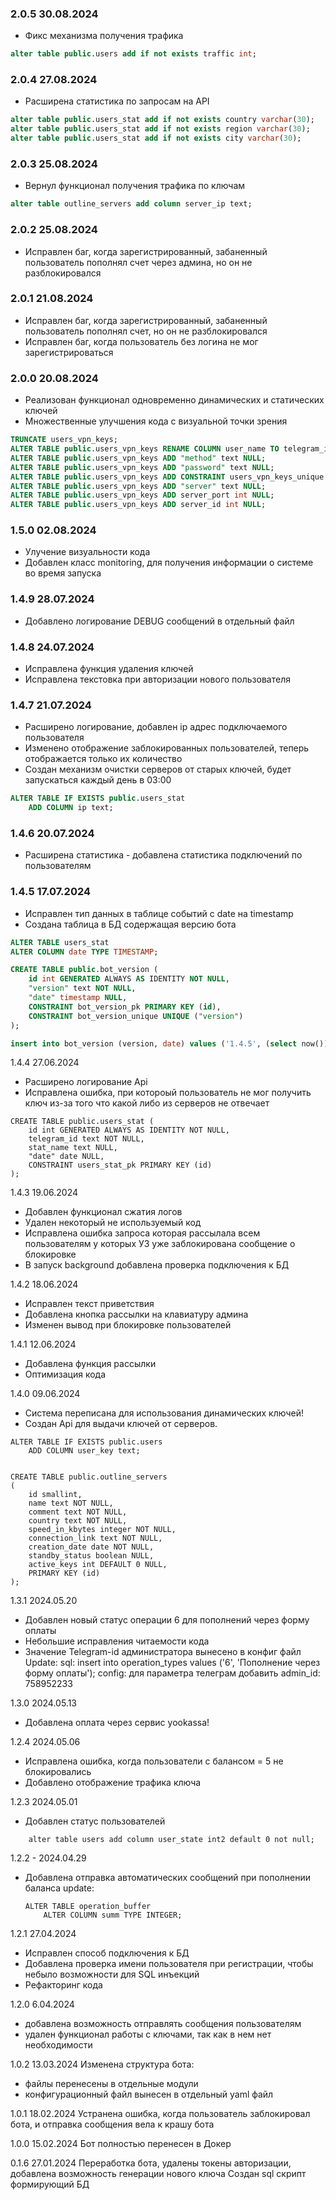 ### 2.0.5 30.08.2024
- Фикс механизма получения трафика
```sql
alter table public.users add if not exists traffic int;
```

### 2.0.4 27.08.2024
- Расширена статистика по запросам на API
```sql
alter table public.users_stat add if not exists country varchar(30);
alter table public.users_stat add if not exists region varchar(30);
alter table public.users_stat add if not exists city varchar(30);
```
### 2.0.3 25.08.2024
- Вернул функционал получения трафика по ключам
```sql
alter table outline_servers add column server_ip text;
```

### 2.0.2 25.08.2024
- Исправлен баг, когда зарегистрированный, забаненный пользователь пополнял счет через админа, но он не разблокировался

### 2.0.1 21.08.2024
- Исправлен баг, когда зарегистрированный, забаненный пользователь пополнял счет, но он не разблокировался
- Исправлен баг, когда пользователь без логина не мог зарегистрироваться

### 2.0.0 20.08.2024
- Реализован функционал одновременно динамических и статических ключей
- Множественные улучшения кода с визуальной точки зрения

```sql
TRUNCATE users_vpn_keys;
ALTER TABLE public.users_vpn_keys RENAME COLUMN user_name TO telegram_id;
ALTER TABLE public.users_vpn_keys ADD "method" text NULL;
ALTER TABLE public.users_vpn_keys ADD "password" text NULL;
ALTER TABLE public.users_vpn_keys ADD CONSTRAINT users_vpn_keys_unique UNIQUE ("password");
ALTER TABLE public.users_vpn_keys ADD "server" text NULL;
ALTER TABLE public.users_vpn_keys ADD server_port int NULL;
ALTER TABLE public.users_vpn_keys ADD server_id int NULL;

```

### 1.5.0 02.08.2024
- Улучение визуальности кода
- Добавлен класс monitoring, для получения информации о системе во время запуска

### 1.4.9 28.07.2024
- Добавлено логирование DEBUG сообщений в отдельный файл

### 1.4.8 24.07.2024
- Исправлена функция удаления ключей
- Исправлена текстовка при авторизации нового пользователя

### 1.4.7 21.07.2024
- Расширено логирование, добавлен ip адрес подключаемого пользователя
- Изменено отображение заблокированных пользователей, теперь отображается только их количество
- Создан механизм очистки серверов от старых ключей, будет запускаться каждый день в 03:00

```sql
ALTER TABLE IF EXISTS public.users_stat
    ADD COLUMN ip text;
```

### 1.4.6 20.07.2024
- Расширена статистика - добавлена статистика подключений по пользователям

### 1.4.5 17.07.2024
- Исправлен тип данных в таблице событий с date на timestamp
- Создана таблица в БД содержащая версию бота

```sql
ALTER TABLE users_stat
ALTER COLUMN date TYPE TIMESTAMP;

CREATE TABLE public.bot_version (
	id int GENERATED ALWAYS AS IDENTITY NOT NULL,
	"version" text NOT NULL,
	"date" timestamp NULL,
	CONSTRAINT bot_version_pk PRIMARY KEY (id),
	CONSTRAINT bot_version_unique UNIQUE ("version")
);

insert into bot_version (version, date) values ('1.4.5', (select now()));
```

1.4.4 27.06.2024
- Расширено логирование Api
- Исправлена ошибка, при котороый пользователь не мог получить ключ из-за того что какой либо из серверов не отвечает

```
CREATE TABLE public.users_stat (
	id int GENERATED ALWAYS AS IDENTITY NOT NULL,
	telegram_id text NOT NULL,
	stat_name text NULL,
	"date" date NULL,
	CONSTRAINT users_stat_pk PRIMARY KEY (id)
);
```

1.4.3 19.06.2024
- Добавлен функционал сжатия логов
- Удален некоторый не используемый код
- Исправлена ошибка запроса которая рассылала всем пользователям у которых УЗ уже заблокирована сообщение о блокировке
- В запуск background добавлена проверка подключения к БД


1.4.2 18.06.2024
- Исправлен текст приветствия
- Добавлена кнопка рассылки на клавиатуру админа
- Изменен вывод при блокировке пользователей

1.4.1 12.06.2024
- Добавлена функция рассылки
- Оптимизация кода

1.4.0 09.06.2024
- Система переписана для использования динамических ключей!
- Создан Api для выдачи ключей от серверов.

```
ALTER TABLE IF EXISTS public.users
    ADD COLUMN user_key text;


CREATE TABLE public.outline_servers
(
    id smallint,
    name text NOT NULL,
    comment text NOT NULL,
    country text NOT NULL,
    speed_in_kbytes integer NOT NULL,
    connection_link text NOT NULL,
    creation_date date NOT NULL,
    standby_status boolean NULL,
    active_keys int DEFAULT 0 NULL,
    PRIMARY KEY (id)
);
```
1.3.1 2024.05.20
- Добавлен новый статус операции 6 для пополнений через форму оплаты
- Небольшие исправления читаемости кода
- Значение Telegram-id администратора вынесено в конфиг файл
Update:
sql: insert into operation_types values ('6', 'Пополнение через форму оплаты');
config: для параметра телеграм добавить   admin_id: 758952233

1.3.0 2024.05.13
- Добавлена оплата через сервис yookassa!

1.2.4 2024.05.06
- Исправлена ошибка, когда пользователи с балансом = 5 не блокировались
- Добавлено отображение трафика ключа

1.2.3 2024.05.01
- Добавлен статус пользователей
```
    alter table users add column user_state int2 default 0 not null;
```

1.2.2 - 2024.04.29
- Добавлена отправка автоматических сообщений при пополнении баланса
update:
    ```
    ALTER TABLE operation_buffer
        ALTER COLUMN summ TYPE INTEGER;

    ```
1.2.1 27.04.2024
- Исправлен способ подключения к БД
- Добавлена проверка имени пользователя при регистрации, чтобы небыло возможности для SQL инъекций
- Рефакторинг кода

1.2.0 6.04.2024
- добавлена возможность отправлять сообщения пользователям
- удален функционал работы с ключами, так как в нем нет необходимости

1.0.2 13.03.2024
Изменена структура бота:
- файлы перенесены в отдельные модули
- конфигурационный файл вынесен в отдельный yaml файл

1.0.1 18.02.2024
Устранена ошибка, когда пользователь заблокировал бота, и отправка сообщения вела к крашу бота 

1.0.0 15.02.2024
Бот полностью перенесен в Докер


0.1.6 27.01.2024
Переработка бота, удалены токены авторизации, добавлена возможность генерации нового ключа
Создан sql скрипт формирующий БД